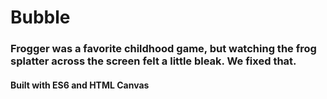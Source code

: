 # Bubble
### Frogger was a favorite childhood game, but watching the frog splatter across the screen felt a little bleak. We fixed that.
#### Built with ES6 and HTML Canvas 
